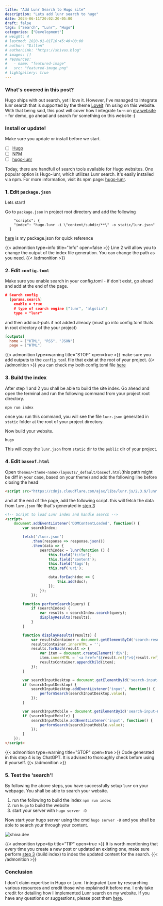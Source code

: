 ```yaml
---
title: "Add Lunr Search to Hugo site"
description: "Lets add lunr search to hugo"
date: 2024-06-11T20:02:20-05:00
draft: false
tags: ["Search", "Lunr", "Hugo"]
categories: ["Development"]
# weight: 4
# lastmod: 2020-01-01T16:45:40+08:00
# author: "Dillon"
# authorLink: "https://shivas.blog"
# images: []
# resources:
#   - name: "featured-image"
#   src: "featured-image.png"
# lightgallery: true
---
```


### What's covered in this post?
Hugo ships with out search, yet I love it. However, I've managed to integrate lunr search that is supported by the theme [Loveit](https://hugoloveit.com/) I'm using on this website. With that being said, this post will cover how I integrate `lurn` on [my website](https://shiva.dev/) - for demo, go ahead and search for something on this website :)

### Install or update!
Make sure you update or install before we start.

- [ ] [Hugo](https://gohugo.io/installation/)
- [ ] [NPM](https://docs.npmjs.com/downloading-and-installing-node-js-and-npm)
- [ ] [hugo-lunr](https://www.npmjs.com/package/hugo-lunr)

Today, there are handfull of search tools available for Hugo websites. One popular option is Hugo-lunr, which utilizes Lunr search. It's easily installed via npm. For more information, visit its npm page: [hugo-lunr](https://www.npmjs.com/package/hugo-lunr).

### 1. Edit `package.json`
Lets start!

Go to `package.json` in project root directory and add the following
``` 
	"scripts": {
    "index": "hugo-lunr -i \"content/subdir/**\" -o static/lunr.json"
  }
```
[here](https://github.com/lazydeveloper/lazydeveloper.github.io/blob/main/package.json) is my package.json for quick reference 

{{< admonition type=info title="Info" open=false >}}
Line 2 will allow you to change the output of the index file generation. You can change the path as you need.
{{< /admonition >}}
### 2. Edit `config.toml`
Make sure you enable search in your config.toml - if don't exist, go ahead and add at the end of the page.
```json
# Search config
  [params.search]
    enable = true
    # type of search engine ["lunr", "algolia"]
    type = "lunr"
```

and then add out-puts if not added already (must go into config.toml thats in root directory of the your project)
```toml
[outputs]
  home = ["HTML", "RSS", "JSON"]
  page = ["HTML"]
```
{{< admonition type=warning title="STOP" open=true >}}
make sure you add outputs to the `config.toml` file that exist at the root of your project.
{{< /admonition >}}
you can check my both config.toml file [here](https://github.com/lazydeveloper/lazydeveloper.github.io/tree/main)

### 3. Build the index
After step 1 and 2 you shall be able to build the site index. Go ahead and open the terminal and run the following command from your project root directory.

```
npm run index 
```

once you run this command, you will see the file `lunr.json` generated in `static` folder at the root of your project directory.

Now build your website. 
```
hugo
```
This will copy the `lunr.json` from `static` dir to the `public` dir of your project.

### 4. Edit `baseof.html`
Open `themes/<theme-name>/layouts/_default/baseof.html`(this path might be diff in your case, based on your theme) and add the following line before closing the head
```html
<script src="https://cdnjs.cloudflare.com/ajax/libs/lunr.js/2.3.9/lunr.min.js"></script>
```


and at the end of the page, add the following script. this will fetch the data from `lurn.json` file that's generated in [step 3](#3-build-the-index)

```html
<!-- Script to load Lunr index and handle search -->
<script>
    document.addEventListener('DOMContentLoaded', function() {
        var searchIndex;

        fetch('/lunr.json')
            .then(response => response.json())
            .then(data => {
                searchIndex = lunr(function () {
                    this.field('title');
                    this.field('content');
                    this.field('tags');
                    this.ref('uri');

                    data.forEach(doc => {
                        this.add(doc);
                    });
                });
            });

        function performSearch(query) {
            if (searchIndex) {
                var results = searchIndex.search(query);
                displayResults(results);
            }
        }

        function displayResults(results) {
            var resultsContainer = document.getElementById('search-results');
            resultsContainer.innerHTML = '';
            results.forEach(result => {
                var item = document.createElement('div');
                item.innerHTML = `<a href="${result.ref}">${result.ref}</a>`;
                resultsContainer.appendChild(item);
            });
        }

        var searchInputDesktop = document.getElementById('search-input-desktop');
        if (searchInputDesktop) {
            searchInputDesktop.addEventListener('input', function() {
                performSearch(searchInputDesktop.value);
            });
        }

        var searchInputMobile = document.getElementById('search-input-mobile');
        if (searchInputMobile) {
            searchInputMobile.addEventListener('input', function() {
                performSearch(searchInputMobile.value);
            });
        }
    });
</script>
```
{{< admonition type=warning title="STOP" open=true >}}
Code generated in this step 4 is by ChatGPT. It is advised to thoroughly check before using it yourself.
{{< /admonition >}}
### 5. Test the 'search'!
By following the above steps, you have successfully setup `lunr` on your webpage. You shall be able to search your website.
1. run the following to build the index `npm run index`
2. run `hugo` to build the website
3. start your server with `hugo server -D`

Now start your hugo server using the cmd `hugo server -D` and you shall be able to search your through your content. 

![shiva.dev](https://i.pinimg.com/736x/90/71/7f/90717fc83380e01fbc6124973aa84217.jpg)

{{< admonition type=tip title="TIP" open=true >}}
It is worth mentioning that every time you create a new post or updated an existing one, make sure perform [step 3](#3-build-the-index) (build index) to index the updated content for the search. 
{{< /admonition >}}

### Conclusion
I don't claim expertise in Hugo or Lunr. I integrated Lunr by researching various resources and credit those who explained it before me. I only take credit for detailing how I implemented Lunr search on my website. If you have any questions or suggestions, please post them [here](https://github.com/lazydeveloper/lazydeveloper.github.io/discussions/new/choose).
